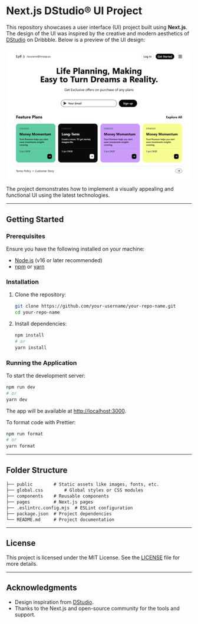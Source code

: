 # Next.js DStudio® UI Project

This repository showcases a user interface (UI) project built using **Next.js**. The design of the UI was inspired by the creative and modern aesthetics of [DStudio](https://dribbble.com/shots/21071489-Web-UI) on Dribbble. Below is a preview of the UI design:

![Local Image](./image.png)

The project demonstrates how to implement a visually appealing and functional UI using the latest technologies.

---

## Getting Started

### Prerequisites

Ensure you have the following installed on your machine:

- [Node.js](https://nodejs.org/) (v16 or later recommended)
- [npm](https://www.npmjs.com/) or [yarn](https://yarnpkg.com/)

### Installation

1. Clone the repository:

   ```bash
   git clone https://github.com/your-username/your-repo-name.git
   cd your-repo-name
   ```

2. Install dependencies:

   ```bash
   npm install
   # or
   yarn install
   ```

### Running the Application

To start the development server:

```bash
npm run dev
# or
yarn dev
```

The app will be available at [http://localhost:3000](http://localhost:3000).


To format code with Prettier:

```bash
npm run format
# or
yarn format
```

---

## Folder Structure

```plaintext
├── public        # Static assets like images, fonts, etc.
├── global.css        # Global styles or CSS modules
├── components    # Reusable components
├── pages         # Next.js pages
├── .eslintrc.config.mjs  # ESLint configuration
├── package.json  # Project dependencies
└── README.md     # Project documentation
```

---

## License

This project is licensed under the MIT License. See the [LICENSE](LICENSE) file for more details.

---

## Acknowledgments

- Design inspiration from [DStudio](https://dribbble.com/shots/21071489-Web-UI).
- Thanks to the Next.js and open-source community for the tools and support.